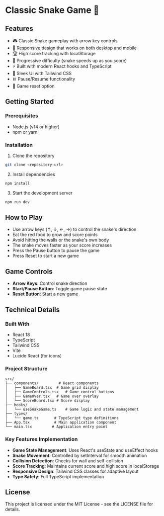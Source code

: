 # Classic Snake Game 🐍

## Features

- 🎮 Classic Snake gameplay with arrow key controls
- 📱 Responsive design that works on both desktop and mobile
- 🏆 High score tracking with localStorage
- 🎯 Progressive difficulty (snake speeds up as you score)
- ⚡ Built with modern React hooks and TypeScript
- 🎨 Sleek UI with Tailwind CSS
- ⏸️ Pause/Resume functionality
- 🔄 Game reset option

## Getting Started

### Prerequisites

- Node.js (v14 or higher)
- npm or yarn

### Installation

1. Clone the repository
```bash
git clone <repository-url>
```

2. Install dependencies
```bash
npm install
```

3. Start the development server
```bash
npm run dev
```

## How to Play

- Use arrow keys (↑, ↓, ←, →) to control the snake's direction
- Eat the red food to grow and score points
- Avoid hitting the walls or the snake's own body
- The snake moves faster as your score increases
- Press the Pause button to pause the game
- Press Reset to start a new game

## Game Controls

- **Arrow Keys**: Control snake direction
- **Start/Pause Button**: Toggle game pause state
- **Reset Button**: Start a new game

## Technical Details

### Built With

- React 18
- TypeScript
- Tailwind CSS
- Vite
- Lucide React (for icons)

### Project Structure

```
src/
├── components/         # React components
│   ├── GameBoard.tsx  # Game grid display
│   ├── GameControls.tsx   # Game control buttons
│   ├── GameOver.tsx   # Game over overlay
│   └── ScoreBoard.tsx # Score display
├── hooks/
│   └── useSnakeGame.ts    # Game logic and state management
├── types/
│   └── game.ts       # TypeScript type definitions
├── App.tsx           # Main application component
└── main.tsx         # Application entry point
```

### Key Features Implementation

- **Game State Management**: Uses React's useState and useEffect hooks
- **Snake Movement**: Controlled by setInterval for smooth animation
- **Collision Detection**: Checks for wall and self-collision
- **Score Tracking**: Maintains current score and high score in localStorage
- **Responsive Design**: Tailwind CSS classes for adaptive layout
- **Type Safety**: Full TypeScript implementation

## License

This project is licensed under the MIT License - see the LICENSE file for details.
